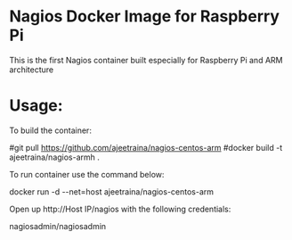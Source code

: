 <h1>Nagios Docker Image for Raspberry Pi </h1>

This is the first Nagios container built especially for Raspberry Pi and ARM architecture <br>

<h1>Usage:</h1>

To build the container:<br>

#git pull https://github.com/ajeetraina/nagios-centos-arm
#docker build -t ajeetraina/nagios-armh .


To run container use the command below:<br>

docker run -d --net=host ajeetraina/nagios-centos-arm<br>

Open up http://Host IP/nagios with the following credentials:<br>

nagiosadmin/nagiosadmin<br>


